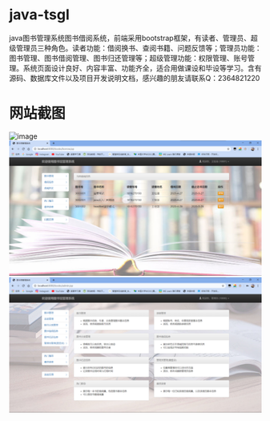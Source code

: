 # java-tsgl
java图书管理系统图书借阅系统，前端采用bootstrap框架，有读者、管理员、超级管理员三种角色。读者功能：借阅换书、查阅书籍、问题反馈等；管理员功能：图书管理、图书借阅管理、图书归还管理等；超级管理功能：权限管理、账号管理。系统页面设计良好、内容丰富、功能齐全，适合用做课设和毕设等学习。含有源码、数据库文件以及项目开发说明文档，感兴趣的朋友请联系Q：2364821220
# 网站截图
![image](https://github.com/hzl0898/java-tsgl/blob/main/读者页面.png)
![image](https://github.com/hzl0898/java-tsgl/blob/main/借阅信息.png)
![image](https://github.com/hzl0898/java-tsgl/blob/main/管理员页面.png)
